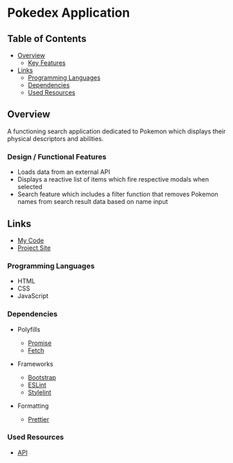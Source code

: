 # Pokedex Application

## Table of Contents

-   [Overview](#overview)
    -   [Key Features](#key-features)
-   [Links](#links)
    -   [Programming Languages](#programming-languages)
    -   [Dependencies](#dependencies)
    -   [Used Resources](#used-resources)

## Overview

A functioning search application dedicated to Pokemon which displays their physical descriptors and abilities.

### Design / Functional Features

-   Loads data from an external API
-   Displays a reactive list of items which fire respective modals when selected
-   Search feature which includes a filter function that removes Pokemon names from search result data based on name input

## Links

-   [My Code](https://github.com/jkeefe77/simple-js-app)
-   [Project Site](https://jkeefe77.github.io/simple-js-app/)

### Programming Languages

-   HTML
-   CSS
-   JavaScript

### Dependencies

-   Polyfills

    -   [Promise](https://github.com/jkeefe77/simple-js-app/blob/main/js/promise-polyfill.js)
    -   [Fetch](https://github.com/jkeefe77/simple-js-app/blob/main/js/fetch-polyfill.js)

-   Frameworks

    -   [Bootstrap](https://getbootstrap.com/)
    -   [ESLint](https://eslint.org/docs/latest/)
    -   [Stylelint](https://github.com/jkeefe77/simple-js-app/blob/main/js/stylelint.config.js)

-   Formatting
    -   [Prettier](https://github.com/jkeefe77/simple-js-app/blob/main/js/prettier.config.js)

### Used Resources

-   [API](https://pokeapi.co/api/v2/pokemon/)
